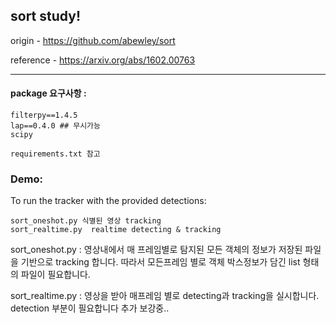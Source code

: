 

## sort study!

origin - https://github.com/abewley/sort

reference - https://arxiv.org/abs/1602.00763

-----
#### package 요구사항 :

```
filterpy==1.4.5
lap==0.4.0 ## 무시가능
scipy

requirements.txt 참고
```

### Demo:
To run the tracker with the provided detections:
```
sort_oneshot.py 식별된 영상 tracking
sort_realtime.py  realtime detecting & tracking
```

sort_oneshot.py : 영상내에서 매 프레임별로 탐지된 모든 객체의 정보가 저장된 파일을 기반으로 tracking 합니다.
따라서 모든프레임 별로 객체 박스정보가 담긴 list 형태의 파일이 필요합니다.

sort_realtime.py : 영상을 받아 매프레임 별로 detecting과 tracking을 실시합니다. detection 부분이 필요합니다 추가 보강중..
